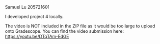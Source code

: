 Samuel Lu
205721601

I developed project 4 locally.

The video is NOT included in the ZIP file as it would be too large to upload onto Gradescope. You can find the video submission here: https://youtu.be/DTqTAm-EdGE